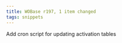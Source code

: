 ```yaml
---
title: WOBase r197, 1 item changed
tags: snippets
---
```


Add cron script for updating activation tables

